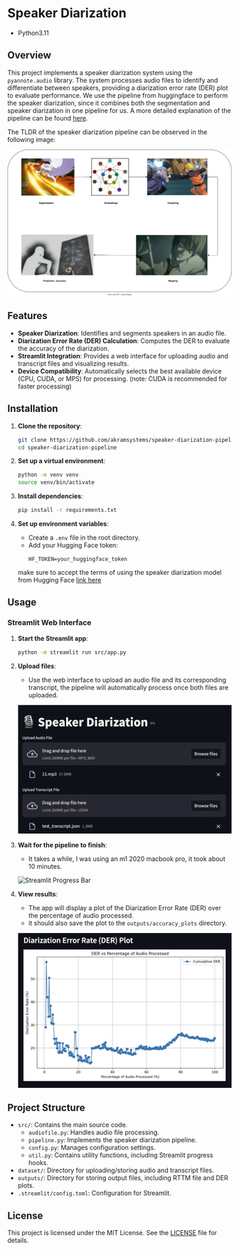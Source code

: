 # Speaker Diarization

- Python3.11
## Overview

This project implements a speaker diarization system using the `pyannote.audio` library. The system processes audio files to identify and differentiate between speakers, providing a diarization error rate (DER) plot to evaluate performance. We use the pipeline from huggingface to perform the speaker diarization, since it combines both the segmentation and speaker diarization in one pipeline for us.  A more detailed explanation of the pipeline can be found [here](https://huggingface.co/pyannote/speaker-diarization-3.1).

The TLDR of the speaker diarization pipeline can be observed in the following image:

![Speaker Diarization](imgs/speaker-diarization-process.svg)

## Features

- **Speaker Diarization**: Identifies and segments speakers in an audio file.
- **Diarization Error Rate (DER) Calculation**: Computes the DER to evaluate the accuracy of the diarization.
- **Streamlit Integration**: Provides a web interface for uploading audio and transcript files and visualizing results.
- **Device Compatibility**: Automatically selects the best available device (CPU, CUDA, or MPS) for processing. (note: CUDA is recommended for faster processing)

## Installation

1. **Clone the repository**:
   ```bash
   git clone https://github.com/akramsystems/speaker-diarization-pipeline.git
   cd speaker-diarization-pipeline
   ```

2. **Set up a virtual environment**:
   ```bash
   python -m venv venv
   source venv/bin/activate
   ```

3. **Install dependencies**:
   ```bash
   pip install -r requirements.txt
   ```

4. **Set up environment variables**:
   - Create a `.env` file in the root directory.
   - Add your Hugging Face token:
     ```
     HF_TOKEN=your_huggingface_token
     ```
    make sure to accept the terms of using the speaker diarization model from Hugging Face [link here](https://huggingface.co/pyannote/speaker-diarization-3.1)

## Usage

### Streamlit Web Interface

1. **Start the Streamlit app**:
   ```bash
   python -m streamlit run src/app.py
   ```

2. **Upload files**:
   - Use the web interface to upload an audio file and its corresponding transcript, the pipeline will automatically process once both files are uploaded.

    ![Streamlit Upload Files](imgs/streamlit-upload-files.png)

3. **Wait for the pipeline to finish**:
   - It takes a while, I was using an m1 2020 macbook pro, it took about 10 minutes.

    ![Streamlit Progress Bar](imgs/glitch-loading-bar.png)

3. **View results**:
   - The app will display a plot of the Diarization Error Rate (DER) over the percentage of audio processed.
   - it should also save the plot to the `outputs/accuracy_plots` directory.

    ![Streamlit DER Plot](imgs/streamlit-der-plot.png)

## Project Structure

- `src/`: Contains the main source code.
  - `audiofile.py`: Handles audio file processing.
  - `pipeline.py`: Implements the speaker diarization pipeline.
  - `config.py`: Manages configuration settings.
  - `util.py`: Contains utility functions, including Streamlit progress hooks.
- `dataset/`: Directory for uploading/storing audio and transcript files.
- `outputs/`: Directory for storing output files, including RTTM file and DER plots.
- `.streamlit/config.toml`: Configuration for Streamlit.

## License

This project is licensed under the MIT License. See the [LICENSE](LICENSE) file for details.
